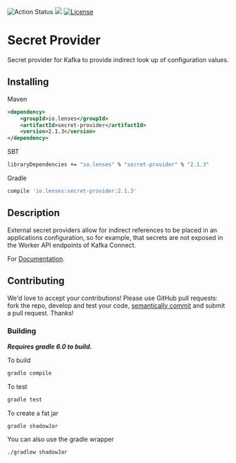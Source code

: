 ![Action Status](https://github.com/lensesio/secret-provider/workflows/CI/badge.svg)
[<img src="https://img.shields.io/badge/docs--orange.svg?"/>](https://docs.lenses.io/connectors/secret-providers.html)
[![License](https://img.shields.io/badge/License-Apache%202.0-blue.svg)](https://opensource.org/licenses/Apache-2.0)

# Secret Provider

Secret provider for Kafka to provide indirect look up of configuration values.


## Installing

Maven
```xml
<dependency>
	<groupId>io.lenses</groupId>
	<artifactId>secret-provider</artifactId>
	<version>2.1.3</version>
</dependency>
```

SBT
```bash
libraryDependencies += "io.lenses" % "secret-provider" % "2.1.3"
```

Gradle
```bash
compile 'io.lenses:secret-provider:2.1.3'
```

## Description

External secret providers allow for indirect references to be placed in an
applications configuration, so for example, that secrets are not exposed in the
Worker API endpoints of Kafka Connect.

For [Documentation](https://docs.lenses.io).


## Contributing

We'd love to accept your contributions! Please use GitHub pull requests: fork
the repo, develop and test your code,
[semantically commit](http://karma-runner.github.io/1.0/dev/git-commit-msg.html)
and submit a pull request. Thanks!

### Building

***Requires gradle 6.0 to build.***

To build

```bash
gradle compile
```

To test

```bash
gradle test
```

To create a fat jar

```bash
gradle shadowJar
```

You can also use the gradle wrapper

```
./gradlew shadowJar
```
